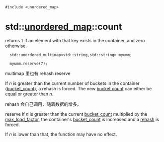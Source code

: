 ```
#include <unordered_map>
```

# std::[unordered_map](https://cplusplus.com/reference/unordered_map/unordered_map/)::count

returns `1` if an element with that key exists in the container, and zero otherwise.

```
  std::unordered_multimap<std::string,std::string> myumm;
```

```
  myumm.reserve(7);
```

multimap 里也有 rehash reserve

If *n* is greater than the current number of buckets in the container ([bucket_count](https://cplusplus.com/unordered_multimap::bucket_count)), a rehash is forced. The new [bucket count](https://cplusplus.com/unordered_multimap::bucket_count) can either be equal or greater than *n*.

rehash  会自己调用，随着数据的增多。

reserve
If *n* is greater than the current [bucket_count](https://cplusplus.com/unordered_multimap::bucket_count) multiplied by the [max_load_factor](https://cplusplus.com/unordered_multimap::max_load_factor), the container's [bucket_count](https://cplusplus.com/unordered_multimap::bucket_count) is increased and a [rehash](https://cplusplus.com/unordered_multimap::rehash) is forced.

If *n* is lower than that, the function may have no effect.